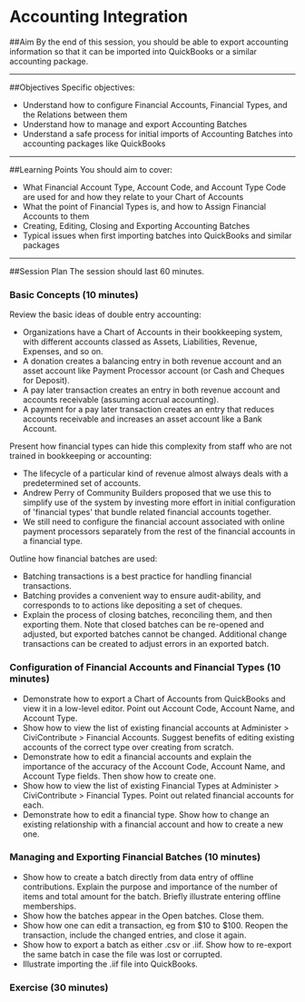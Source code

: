 # Accounting Integration

##Aim
By the end of this session, you should be able to export accounting information so that it can be imported into QuickBooks or a similar accounting package.

---
##Objectives
Specific objectives:

* Understand how to configure Financial Accounts, Financial Types, and the Relations between them
* Understand how to manage and export Accounting Batches
* Understand a safe process for initial imports of Accounting Batches into accounting packages like QuickBooks

---
##Learning Points
You should aim to cover:

* What Financial Account Type, Account Code, and Account Type Code are used for and how they relate to your Chart of Accounts
* What the point of Financial Types is, and how to Assign Financial Accounts to them
* Creating, Editing, Closing and Exporting Accounting Batches
* Typical issues when first importing batches into QuickBooks and similar packages

---
##Session Plan
The session should last 60 minutes.

### Basic Concepts (10 minutes)
Review the basic ideas of double entry accounting:

* Organizations have a Chart of Accounts in their bookkeeping system, with different accounts classed as Assets, Liabilities, Revenue, Expenses, and so on.
* A donation creates a balancing entry in both revenue account and an asset account like Payment Processor account (or Cash and Cheques for Deposit).
* A pay later transaction creates an entry in both revenue account and accounts receivable (assuming accrual accounting).
* A payment for a pay later transaction creates an entry that reduces accounts receivable and increases an asset account like a Bank Account.

Present how financial types can hide this complexity from staff who are not trained in bookkeeping or accounting:

* The lifecycle of a particular kind of revenue almost always deals with a predetermined set of accounts.
* Andrew Perry of Community Builders proposed that we use this to simplify use of the system by investing more effort in initial configuration of 'financial types' that bundle related financial accounts together.
* We still need to configure the financial account associated with online payment processors separately from the rest of the financial accounts in a financial type.

Outline how financial batches are used:

* Batching transactions is a best practice for handling financial transactions.
* Batching provides a convenient way to ensure audit-ability, and corresponds to to actions like depositing a set of cheques.
* Explain the process of closing batches, reconciling them, and then exporting them. Note that closed batches can be re-opened and adjusted, but exported batches cannot be changed. Additional change transactions can be created to adjust errors in an exported batch.

### Configuration of Financial Accounts and Financial Types (10 minutes)

* Demonstrate how to export a Chart of Accounts from QuickBooks and view it in a low-level editor. Point out Account Code, Account Name, and Account Type.
* Show how to view the list of existing financial accounts at Administer > CiviContribute > Financial Accounts. Suggest benefits of editing existing accounts of the correct type over creating from scratch.
* Demonstrate how to edit a financial accounts and explain the importance of the accuracy of the Account Code, Account Name, and Account Type fields. Then show how to create one.
* Show how to view the list of existing Financial Types at Administer > CiviContribute > Financial Types. Point out related financial accounts for each.
* Demonstrate how to edit a financial type. Show how to change an existing relationship with a financial account and how to create a new one.

### Managing and Exporting Financial Batches (10 minutes)

* Show how to create a batch directly from data entry of offline contributions. Explain the purpose and importance of the number of items and total amount for the batch. Briefly illustrate entering offline memberships.
* Show how the batches appear in the Open batches. Close them.
* Show how one can edit a transaction, eg from $10 to $100. Reopen the transaction, include the changed entries, and close it again.
* Show how to export a batch as either .csv or .iif. Show how to re-export the same batch in case the file was lost or corrupted.
* Illustrate importing the .iif file into QuickBooks.

### Exercise (30 minutes)
